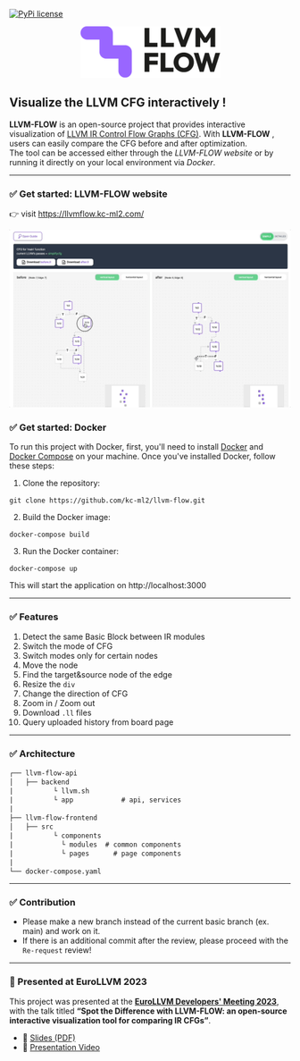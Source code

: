[![PyPi license](https://badgen.net/pypi/license/pip/)](https://pypi.org/project/pip/)

<p align="center">
  <img width="251" height="92" src="/logo.png">
</p>

## Visualize the LLVM CFG interactively !

<b>LLVM-FLOW</b> is an open-source project that provides interactive visualization of [LLVM IR Control Flow Graphs (CFG)](https://flang.llvm.org/docs/ControlFlowGraph.html). With <b>LLVM-FLOW</b> , users can easily compare the CFG before and after optimization. <br>
The tool can be accessed either through the <i>LLVM-FLOW website</i> or by running it directly on your local environment via <i>Docker</i>.

---

### ✅ Get started: LLVM-FLOW website

👉 visit https://llvmflow.kc-ml2.com/

![example](/example.gif)

### ✅ Get started: Docker

To run this project with Docker, first, you'll need to install [Docker](https://docs.docker.com/get-docker/) and [Docker Compose](https://docs.docker.com/compose/) on your machine. Once you've installed Docker, follow these steps:

1. Clone the repository:

```
git clone https://github.com/kc-ml2/llvm-flow.git
```

2. Build the Docker image:

```
docker-compose build
```

3. Run the Docker container:

```
docker-compose up
```

This will start the application on http://localhost:3000

---

### ✅ Features

1. Detect the same Basic Block between IR modules
2. Switch the mode of CFG
3. Switch modes only for certain nodes
4. Move the node
5. Find the target&source node of the edge
6. Resize the `div`
7. Change the direction of CFG
8. Zoom in / Zoom out
9. Download `.ll` files
10. Query uploaded history from board page

---

### ✅ Architecture

```
┌── llvm-flow-api
│   ├── backend
|   	   └ llvm.sh
|   	   └ app		    # api, services
|
├── llvm-flow-frontend
│   ├── src
|   	   └ components
|   	  	 └ modules	# common components
|   	  	 └ pages	  # page components
|
└── docker-compose.yaml

```

---

### ✅ Contribution

- Please make a new branch instead of the current basic branch (ex. main) and work on it.
- If there is an additional commit after the review, please proceed with the `Re-request` review!

---

### 📢 Presented at EuroLLVM 2023

This project was presented at the **[EuroLLVM Developers' Meeting 2023](https://llvm.org/devmtg/2023-05/)**, with the talk titled **“Spot the Difference with LLVM-FLOW: an open-source interactive visualization tool for comparing IR CFGs”**.

- 📄 [Slides (PDF)](https://drive.google.com/file/d/1INbwCZOdRXDtm7Xa6P6wnJOQiAF6ks4H/view)
- 🎥 [Presentation Video](https://www.youtube.com/watch?v=bCwteA-9mSs)
